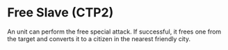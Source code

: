 # Free Slave (CTP2)

An unit can perform the free special attack. If successful, it frees one from the target and converts it to a citizen in the nearest friendly city.